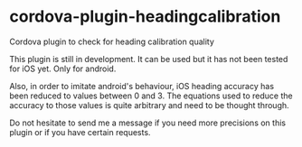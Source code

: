 # cordova-plugin-headingcalibration
Cordova plugin to check for heading calibration quality

This plugin is still in development. It can be used but it has not been tested for iOS yet. Only for android.

Also, in order to imitate android's behaviour, iOS heading accuracy has been reduced to values between 0 and 3. 
The equations used to reduce the accuracy to those values is quite arbitrary and need to be thought through. 

Do not hesitate to send me a message if you need more precisions on this plugin or if you have certain requests.
